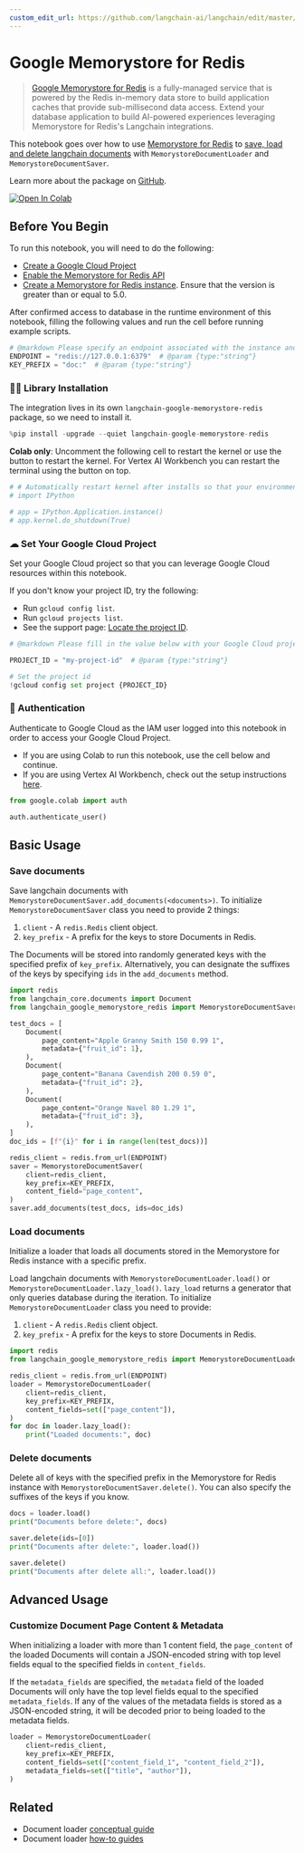```yaml
---
custom_edit_url: https://github.com/langchain-ai/langchain/edit/master/docs/docs/integrations/document_loaders/google_memorystore_redis.ipynb
---
```

# Google Memorystore for Redis

> [Google Memorystore for Redis](https://cloud.google.com/memorystore/docs/redis/memorystore-for-redis-overview) is a fully-managed service that is powered by the Redis in-memory data store to build application caches that provide sub-millisecond data access. Extend your database application to build AI-powered experiences leveraging Memorystore for Redis's Langchain integrations.

This notebook goes over how to use [Memorystore for Redis](https://cloud.google.com/memorystore/docs/redis/memorystore-for-redis-overview) to [save, load and delete langchain documents](/docs/how_to#document-loaders) with `MemorystoreDocumentLoader` and `MemorystoreDocumentSaver`.

Learn more about the package on [GitHub](https://github.com/googleapis/langchain-google-memorystore-redis-python/).

[![Open In Colab](https://colab.research.google.com/assets/colab-badge.svg)](https://colab.research.google.com/github/googleapis/langchain-google-memorystore-redis-python/blob/main/docs/document_loader.ipynb)

## Before You Begin

To run this notebook, you will need to do the following:

* [Create a Google Cloud Project](https://developers.google.com/workspace/guides/create-project)
* [Enable the Memorystore for Redis API](https://console.cloud.google.com/flows/enableapi?apiid=redis.googleapis.com)
* [Create a Memorystore for Redis instance](https://cloud.google.com/memorystore/docs/redis/create-instance-console). Ensure that the version is greater than or equal to 5.0.

After confirmed access to database in the runtime environment of this notebook, filling the following values and run the cell before running example scripts.


```python
# @markdown Please specify an endpoint associated with the instance and a key prefix for demo purpose.
ENDPOINT = "redis://127.0.0.1:6379"  # @param {type:"string"}
KEY_PREFIX = "doc:"  # @param {type:"string"}
```

### 🦜🔗 Library Installation

The integration lives in its own `langchain-google-memorystore-redis` package, so we need to install it.


```python
%pip install -upgrade --quiet langchain-google-memorystore-redis
```

**Colab only**: Uncomment the following cell to restart the kernel or use the button to restart the kernel. For Vertex AI Workbench you can restart the terminal using the button on top.


```python
# # Automatically restart kernel after installs so that your environment can access the new packages
# import IPython

# app = IPython.Application.instance()
# app.kernel.do_shutdown(True)
```

### ☁ Set Your Google Cloud Project
Set your Google Cloud project so that you can leverage Google Cloud resources within this notebook.

If you don't know your project ID, try the following:

* Run `gcloud config list`.
* Run `gcloud projects list`.
* See the support page: [Locate the project ID](https://support.google.com/googleapi/answer/7014113).


```python
# @markdown Please fill in the value below with your Google Cloud project ID and then run the cell.

PROJECT_ID = "my-project-id"  # @param {type:"string"}

# Set the project id
!gcloud config set project {PROJECT_ID}
```

### 🔐 Authentication

Authenticate to Google Cloud as the IAM user logged into this notebook in order to access your Google Cloud Project.

- If you are using Colab to run this notebook, use the cell below and continue.
- If you are using Vertex AI Workbench, check out the setup instructions [here](https://github.com/GoogleCloudPlatform/generative-ai/tree/main/setup-env).


```python
from google.colab import auth

auth.authenticate_user()
```

## Basic Usage

### Save documents

Save langchain documents with `MemorystoreDocumentSaver.add_documents(<documents>)`. To initialize `MemorystoreDocumentSaver` class you need to provide 2 things:

1. `client` - A `redis.Redis` client object.
1. `key_prefix` - A prefix for the keys to store Documents in Redis.

The Documents will be stored into randomly generated keys with the specified prefix of `key_prefix`. Alternatively, you can designate the suffixes of the keys by specifying `ids` in the `add_documents` method.


```python
import redis
from langchain_core.documents import Document
from langchain_google_memorystore_redis import MemorystoreDocumentSaver

test_docs = [
    Document(
        page_content="Apple Granny Smith 150 0.99 1",
        metadata={"fruit_id": 1},
    ),
    Document(
        page_content="Banana Cavendish 200 0.59 0",
        metadata={"fruit_id": 2},
    ),
    Document(
        page_content="Orange Navel 80 1.29 1",
        metadata={"fruit_id": 3},
    ),
]
doc_ids = [f"{i}" for i in range(len(test_docs))]

redis_client = redis.from_url(ENDPOINT)
saver = MemorystoreDocumentSaver(
    client=redis_client,
    key_prefix=KEY_PREFIX,
    content_field="page_content",
)
saver.add_documents(test_docs, ids=doc_ids)
```

### Load documents

Initialize a loader that loads all documents stored in the Memorystore for Redis instance with a specific prefix.

Load langchain documents with `MemorystoreDocumentLoader.load()` or `MemorystoreDocumentLoader.lazy_load()`. `lazy_load` returns a generator that only queries database during the iteration. To initialize `MemorystoreDocumentLoader` class you need to provide:

1. `client` - A `redis.Redis` client object.
1. `key_prefix` - A prefix for the keys to store Documents in Redis.


```python
import redis
from langchain_google_memorystore_redis import MemorystoreDocumentLoader

redis_client = redis.from_url(ENDPOINT)
loader = MemorystoreDocumentLoader(
    client=redis_client,
    key_prefix=KEY_PREFIX,
    content_fields=set(["page_content"]),
)
for doc in loader.lazy_load():
    print("Loaded documents:", doc)
```

### Delete documents

Delete all of keys with the specified prefix in the Memorystore for Redis instance with `MemorystoreDocumentSaver.delete()`. You can also specify the suffixes of the keys if you know.


```python
docs = loader.load()
print("Documents before delete:", docs)

saver.delete(ids=[0])
print("Documents after delete:", loader.load())

saver.delete()
print("Documents after delete all:", loader.load())
```

## Advanced Usage

### Customize Document Page Content & Metadata

When initializing a loader with more than 1 content field, the `page_content` of the loaded Documents will contain a JSON-encoded string with top level fields equal to the specified fields in `content_fields`.

If the `metadata_fields` are specified, the `metadata` field of the loaded Documents will only have the top level fields equal to the specified `metadata_fields`. If any of the values of the metadata fields is stored as a JSON-encoded string, it will be decoded prior to being loaded to the metadata fields.


```python
loader = MemorystoreDocumentLoader(
    client=redis_client,
    key_prefix=KEY_PREFIX,
    content_fields=set(["content_field_1", "content_field_2"]),
    metadata_fields=set(["title", "author"]),
)
```


## Related

- Document loader [conceptual guide](/docs/concepts/#document-loaders)
- Document loader [how-to guides](/docs/how_to/#document-loaders)
